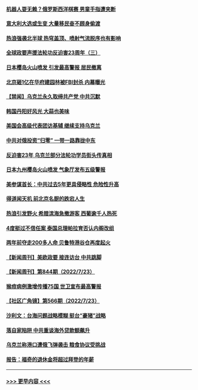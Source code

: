 #### [机器人耍无赖？俄罗斯西洋棋赛 男童手指遭夹断](../pages/prog202/a103486758.md?t=07251451) 
#### [意大利大选或生变 大量移民奋不顾身偷渡](../pages/prog202/a103486726.md?t=07251451) 
#### [热浪强袭北半球 热穹盖顶、喷射气流脱序也有影响](../pages/prog202/a103486705.md?t=07251451) 
#### [全球政要声援法轮功反迫害23周年（三）](../pages/prog202/a103486595.md?t=07251451) 
#### [日本樱岛火山喷发 引发最高警报 居民撤离](../pages/prog202/a103486580.md?t=07251451) 
#### [北京砸1亿在华府建园林被FBI封杀 内幕曝光](../pages/prog202/a103486558.md?t=07251451) 
#### [【禁闻】乌克兰永久取缔共产党 中共沉默](../pages/prog202/a103486491.md?t=07251451) 
#### [韩国丹阳好风光 大蒜也美味](../pages/prog202/a103486457.md?t=07251451) 
#### [美国会高级代表团访基辅 继续支持乌克兰](../pages/prog202/a103486448.md?t=07251451) 
#### [中共对俄投资“归零” 一带一路靠拢中东](../pages/prog202/a103486428.md?t=07251451) 
#### [反迫害23年 乌克兰部分法轮功学员街头传真相](../pages/prog202/a103486446.md?t=07251451) 
#### [日本九州樱岛火山喷发 气象厅发布五级警报](../pages/prog202/a103486419.md?t=07251451) 
#### [美参谋首长：中共过去5年更具侵略性 危险性升高](../pages/prog202/a103486411.md?t=07251451) 
#### [得道闻天机 前北京名厨的跌宕人生](../pages/prog202/a103486372.md?t=07251451) 
#### [热浪引发野火 希腊滨海急撤游客 西葡逾千人热死](../pages/prog202/a103486339.md?t=07251451) 
#### [4度挺过不信任案 泰国总理帕拉育否认内阁改组](../pages/prog202/a103486332.md?t=07251451) 
#### [两年前夺走200多人命 贝鲁特港谷仓再度起火](../pages/prog202/a103486307.md?t=07251451) 
#### [【新闻周刊】美欧政要 接连访台 中共跳脚](../pages/prog202/a103486209.md?t=07251451) 
#### [【新闻周刊】第844期（2022/7/23）](../pages/prog202/a103486213.md?t=07251451) 
#### [猴痘病例激增传播75国 世卫宣布最高警报](../pages/prog202/a103486110.md?t=07251451) 
#### [【社区广角镜】第566期（2022/7/23）](../pages/prog202/a103486078.md?t=07251451) 
#### [沙利文：台海问题战略模糊 挺台“豪猪”战略](../pages/prog202/a103485983.md?t=07251451) 
#### [落自家陷阱 中共重谈海外贷款额飙升](../pages/prog202/a103485977.md?t=07251451) 
#### [乌克兰称港口遭俄飞弹袭击 粮食协议受挑战](../pages/prog202/a103485990.md?t=07251451) 
#### [报告：福奇的退休金将超过拜登的年薪](../pages/prog202/a103485881.md?t=07251451) 

----
#### [ >>> 更早内容 <<< ](../indexes/prog202-earlier.md)

